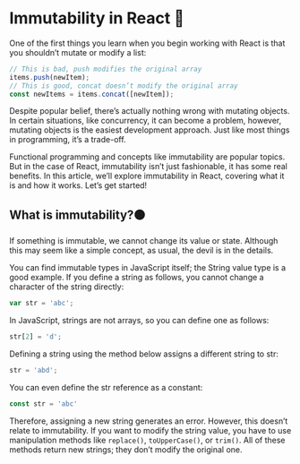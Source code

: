 # Immutability in React 📌

One of the first things you learn when you begin working with React is that you shouldn’t mutate or modify a list:

```javascript
// This is bad, push modifies the original array
items.push(newItem);
// This is good, concat doesn’t modify the original array
const newItems = items.concat([newItem]);
```
Despite popular belief, there’s actually nothing wrong with mutating objects. In certain situations, like concurrency, it can become a problem, however, mutating objects is the easiest development approach. Just like most things in programming, it’s a trade-off.

Functional programming and concepts like immutability are popular topics. But in the case of React, immutability isn’t just fashionable, it has some real benefits. In this article, we’ll explore immutability in React, covering what it is and how it works. Let’s get started!

## <b>What is immutability?🟠</b>

If something is immutable, we cannot change its value or state. Although this may seem like a simple concept, as usual, the devil is in the details.

You can find immutable types in JavaScript itself; the String value type is a good example. If you define a string as follows, you cannot change a character of the string directly:

```javascript
var str = 'abc';
```
In JavaScript, strings are not arrays, so you can define one as follows:

```javascript
str[2] = 'd';
```
Defining a string using the method below assigns a different string to str:
```javascript
str = 'abd';
```
You can even define the str reference as a constant:
```javascript
const str = 'abc'
```
Therefore, assigning a new string generates an error. However, this doesn’t relate to immutability. If you want to modify the string value, you have to use manipulation methods like <code>replace()</code>, <code>toUpperCase()</code>, or <code>trim()</code>. All of these methods return new strings; they don’t modify the original one.